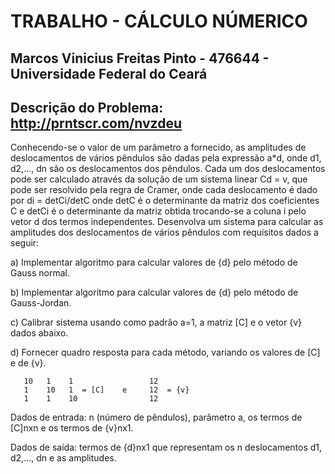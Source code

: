# TRABALHO - CÁLCULO NÚMERICO
## **Marcos Vinicius Freitas Pinto - 476644 - Universidade Federal do Ceará**

## **Descrição do Problema: http://prntscr.com/nvzdeu**

Conhecendo-se o valor de um parâmetro a fornecido, as amplitudes de deslocamentos de vários pêndulos são
dadas pela expressão a*d, onde d1, d2,..., dn são os deslocamentos dos pêndulos. Cada um dos deslocamentos
pode ser calculado através da solução de um sistema linear Cd = v, que pode ser resolvido pela regra de
Cramer, onde cada deslocamento é dado por di = detCi/detC onde detC é o determinante da matriz dos
coeficientes C e detCi é o determinante da matriz obtida trocando-se a coluna i pelo vetor d dos termos
independentes. Desenvolva um sistema para calcular as amplitudes dos deslocamentos de vários pêndulos
com requisitos dados a seguir:

a) Implementar algoritmo para calcular valores de {d} pelo método de Gauss normal.

b) Implementar algoritmo para calcular valores de {d} pelo método de Gauss-Jordan.

c) Calibrar sistema usando como padrão a=1, a matriz [C] e o vetor {v} dados abaixo.

d) Fornecer quadro resposta para cada método, variando os valores de [C] e de {v}.

       10   1    1                 12
       1    10   1  = [C]    e     12  = {v}          
       1    1    10                12


Dados de entrada: n (número de pêndulos), parâmetro a, os termos de [C]nxn e os termos de {v}nx1.

Dados de saída: termos de {d}nx1 que representam os n deslocamentos d1, d2,..., dn e as amplitudes.



